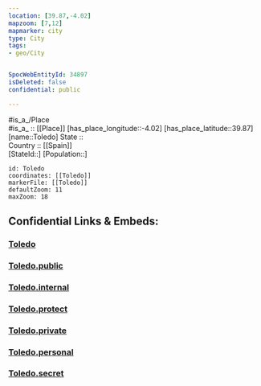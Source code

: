 ```yaml
---
location: [39.87,-4.02] 
mapzoom: [7,12] 
mapmarker: city 
type: City
tags:
- geo/City


SpocWebEntityId: 34897
isDeleted: false
confidential: public

---
```

#is_a_/Place  
#is_a_ :: [[Place]] 
[has_place_longitude::-4.02] 
[has_place_latitude::39.87] 
[name::Toledo] 
State ::  
Country :: [[Spain]]  
[StateId::] 
[Population::] 



```leaflet
id: Toledo
coordinates: [[Toledo]] 
markerFile: [[Toledo]] 
defaultZoom: 11 
maxZoom: 18
```


## Confidential Links & Embeds: 

### [Toledo](/_Standards/Earth/Continent/Europe/Europe~South/Spain/Provinces~Spain/Castilla-La_Mancha/Toledo.Province/City/Toledo.md) 

### [Toledo.public](/_public/Earth/Continent/Europe/Europe~South/Spain/Provinces~Spain/Castilla-La_Mancha/Toledo.Province/City/Toledo.public.md) 

### [Toledo.internal](/_internal/Earth/Continent/Europe/Europe~South/Spain/Provinces~Spain/Castilla-La_Mancha/Toledo.Province/City/Toledo.internal.md) 

### [Toledo.protect](/_protect/Earth/Continent/Europe/Europe~South/Spain/Provinces~Spain/Castilla-La_Mancha/Toledo.Province/City/Toledo.protect.md) 

### [Toledo.private](/_private/Earth/Continent/Europe/Europe~South/Spain/Provinces~Spain/Castilla-La_Mancha/Toledo.Province/City/Toledo.private.md) 

### [Toledo.personal](/_personal/Earth/Continent/Europe/Europe~South/Spain/Provinces~Spain/Castilla-La_Mancha/Toledo.Province/City/Toledo.personal.md) 

### [Toledo.secret](/_secret/Earth/Continent/Europe/Europe~South/Spain/Provinces~Spain/Castilla-La_Mancha/Toledo.Province/City/Toledo.secret.md)

